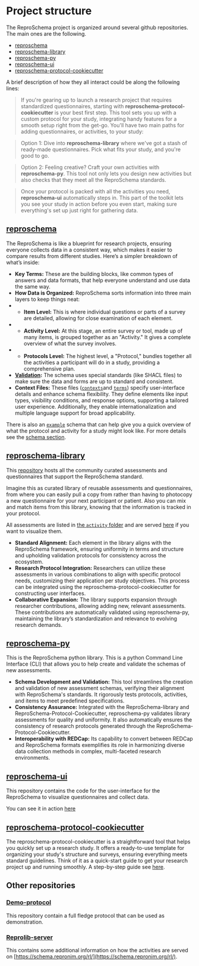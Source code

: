 # Project structure

The ReproSchema project is organized around several github repositories. The
main ones are the following.

- [reproschema](https://github.com/ReproNim/reproschema)
- [reproschema-library](https://github.com/ReproNim/reproschema-library)
- [reproschema-py](https://github.com/ReproNim/reproschema-py)
- [reproschema-ui](https://github.com/ReproNim/reproschema-ui)
- [reproschema-protocol-cookiecutter](https://github.com/ReproNim/reproschema-protocol-cookiecutter)

A brief description of how they all interact could be along the following lines:

> If you're gearing up to launch a research project that requires standardized questionnaires, starting with **reproschema-protocol-cookiecutter** is your best first step. This tool sets you up with a custom protocol for your study, integrating handy features for a smooth setup right from the get-go. You'll have two main paths for adding questionnaires, or activities, to your study:

> Option 1: Dive into **reproschema-library** where we've got a stash of ready-made questionnaires. Pick what fits your study, and you're good to go.

> Option 2: Feeling creative? Craft your own activities with **reproschema-py**. This tool not only lets you design new activities but also checks that they meet all the ReproSchema standards.

> Once your protocol is packed with all the activities you need, **reproschema-ui** automatically steps in. This part of the toolkit lets you see your study in action before you even start, making sure everything's set up just right for gathering data.

## [reproschema](https://github.com/ReproNim/reproschema)

The ReproSchema is like a blueprint for research projects, ensuring everyone collects data in a consistent way, which makes it easier to compare results from different studies. Here’s a simpler breakdown of what’s inside:

- **Key Terms:** These are the building blocks, like common types of answers and data formats, that help everyone understand and use data the same way.
- **How Data is Organized:** ReproSchema sorts information into three main layers to keep things neat:
- - **Item Level:** This is where individual questions or parts of a survey are detailed, allowing for close examination of each element.
- - **Activity Level:** At this stage, an entire survey or tool, made up of many items, is grouped together as an "Activity." It gives a complete overview of what the survey involves.
- - **Protocols Level:** The highest level, a "Protocol," bundles together all the activities a participant will do in a study, providing a comprehensive plan.
- **[Validation](https://github.com/ReproNim/reproschema/tree/master/validation):** The schema uses special standards (like SHACL files) to make sure the data and forms are up to standard and consistent.
- **Context Files:** These files ([`contexts`](https://github.com/ReproNim/reproschema/tree/master/contexts)and [`terms`](https://github.com/ReproNim/reproschema/tree/master/terms)) specify user-interface details and enhance schema flexibility. They define elements like input types, visibility conditions, and response options, supporting a tailored user experience. Additionally, they enable internationalization and multiple language support for broad applicability.

There is also an [`example`](https://github.com/ReproNim/reproschema/tree/master/examples)
schema that can help give you a quick overview of what the protocol and activity
for a study might look like. For more details see the [schema section](30_schema.md).

## [reproschema-library](https://github.com/ReproNim/reproschema-library)

This [repository](https://github.com/ReproNim/reproschema-library) hosts all the
community curated assessments and questionnaires that support the ReproSchema
standard.

Imagine this as curated library of reusable assessments and questionnaires, from
where you can easily pull a copy from rather than having to photocopy a new
questionnaire for your next participant or patient. Also you can mix and match
items from this library, knowing that the information is tracked in your protocol.

All assessments are listed in [the `activity` folder](https://github.com/ReproNim/reproschema-library/tree/master/activities)
and are served [here](https://schema.repronim.org/rl/) if you want to visualize
them.

- **Standard Alignment:** Each element in the library aligns with the ReproSchema framework, ensuring uniformity in terms and structure and upholding validation protocols for consistency across the ecosystem.
- **Research Protocol Integration:** Researchers can utilize these assessments in various combinations to align with specific protocol needs, customizing their application per study objectives. This process can be integrated using the reproschema-protocol-cookiecutter for constructing user interfaces.
- **Collaborative Expansion:** The library supports expansion through researcher contributions, allowing adding new, relevant assessments. These contributions are automatically validated using reproschema-py, maintaining the library’s standardization and relevance to evolving research demands.

## [reproschema-py](https://github.com/ReproNim/reproschema-py)

This is the ReproSchema python library. This is a python Command Line Interface (CLI)
that allows you to help create and validate the schemas of new assessments.

- **Schema Development and Validation:** This tool streamlines the creation and validation of new assessment schemas, verifying their alignment with ReproSchema's standards. It rigorously tests protocols, activities, and items to meet predefined specifications.
- **Consistency Assurance:** Integrated with the ReproSchema-library and ReproSchema-Protocol-Cookiecutter, reproschema-py validates library assessments for quality and uniformity. It also automatically ensures the consistency of research protocols generated through the ReproSchema-Protocol-Cookiecutter.
- **Interoperability with REDCap:** Its capability to convert between REDCap and ReproSchema formats exemplifies its role in harmonizing diverse data collection methods in complex, multi-faceted research environments.

## [reproschema-ui](https://github.com/ReproNim/reproschema-ui)

This repository contains the code for the user-interface for the ReproSchema to
visualize questionnaires and collect data.

You can see it in action [here](https://www.repronim.org/reproschema-ui/)

## [reproschema-protocol-cookiecutter](https://github.com/ReproNim/reproschema-protocol-cookiecutter)

The reproschema-protocol-cookiecutter is a straightforward tool that helps you quickly set up a research study. It offers a ready-to-use template for organizing your study's structure and surveys, ensuring everything meets standard guidelines. Think of it as a quick-start guide to get your research project up and running smoothly. A step-by-step guide see [here](41_create_new_protocol.md).

## Other repositories

### [Demo-protocol](https://github.com/ReproNim/demo-protocol)

This repository contain a full fledge protocol that can be used as demonstration.

### [Reprolib-server](https://github.com/ReproNim/reprolib-server)

This contains some additional information on how the activities are served on
[https://schema.repronim.org/rl/](https://schema.repronim.org/rl/).
